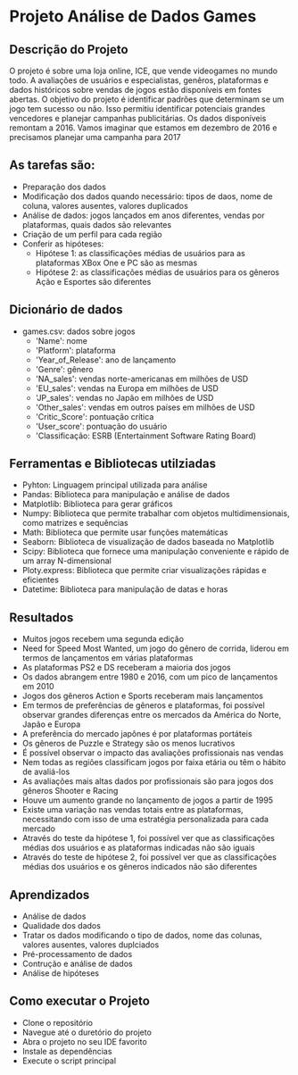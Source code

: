 # Projeto Análise de Dados Games

## Descrição do Projeto
O projeto é sobre uma loja online, ICE, que vende videogames no mundo todo. A avaliações de usuários e especialistas, genêros, plataformas e dados históricos sobre vendas de jogos estão disponíveis em fontes abertas. O objetivo do projeto é identificar padrões que determinam se um jogo tem sucesso ou não. Isso permitiu identificar potenciais grandes vencedores e planejar campanhas publicitárias. 
Os dados disponíveis remontam a 2016. Vamos imaginar que estamos em dezembro de 2016 e precisamos planejar uma campanha para 2017

## As tarefas são:
- Preparação dos dados
- Modificação dos dados quando necessário: tipos de daos, nome de coluna, valores ausentes, valores duplicados
- Análise de dados: jogos lançados em anos diferentes, vendas por plataformas, quais dados são relevantes
- Criação de um perfil para cada região
- Conferir as hipóteses:
  - Hipótese 1: as classificações médias de usuários para as plataformas XBox One e PC são as mesmas
  - Hipótese 2: as classificações médias de usuários para os gêneros Ação e Esportes são diferentes

 ## Dicionário de dados
 - games.csv: dados sobre jogos
   - 'Name': nome
   - 'Platform': plataforma
   - 'Year_of_Release': ano de lançamento
   - 'Genre': gênero
   - 'NA_sales': vendas norte-americanas em milhões de USD
   - 'EU_sales': vendas na Europa em milhões de USD
   - 'JP_sales': vendas no Japão em milhões de USD
   - 'Other_sales': vendas em outros países em milhões de USD
   - 'Critic_Score': pontuação crítica
   - 'User_score': pontuação do usuário
   - 'Classificação: ESRB (Entertainment Software Rating Board)

  ## Ferramentas e Bibliotecas utilziadas
  - Pyhton: Linguagem principal utilizada para análise
  - Pandas: Biblioteca para manipulação e análise de dados
  - Matplotlib: Biblioteca para gerar gráficos
  - Numpy: Biblioteca que permite trabalhar com objetos multidimensionais, como matrizes e sequências
  - Math: Biblioteca que permite usar funções matemáticas
  - Seaborn: Biblioteca de visualização de dados baseada no Matplotlib
  - Scipy: Biblioteca que fornece uma manipulação conveniente e rápido de um array N-dimensional
  - Ploty.express: Biblioteca que permite criar visualizações rápidas e eficientes
  - Datetime: Biblioteca para manipulação de datas e horas

## Resultados 
- Muitos jogos recebem uma segunda edição
- Need for Speed Most Wanted, um jogo do gênero de corrida, liderou em termos de lançamentos em várias plataformas
- As plataformas PS2 e DS receberam a maioria dos jogos
- Os dados abrangem entre 1980 e 2016, com um pico de lançamentos em 2010
- Jogos dos gêneros Action e Sports receberam mais lançamentos
- Em termos de preferências de gêneros e plataformas, foi possível observar grandes diferenças entre os mercados da América do Norte, Japão e Europa
- A preferência do mercado japônes é por plataformas portáteis
- Os gêneros de Puzzle e Strategy são os menos lucrativos
- É possível observar o impacto das avaliações profissionais nas vendas
- Nem todas as regiões classificam jogos por faixa etária ou têm o hábito de avaliá-los
- As avaliações mais altas dados por profissionais são para jogos dos gêneros Shooter e Racing
- Houve um aumento grande no lançamento de jogos a partir de 1995
- Existe uma variação nas vendas totais entre as plataformas, necessitando com isso de uma estratégia personalizada para cada mercado
- Através do teste da hipótese 1, foi possível ver que as classificações médias dos usuários e as plataformas indicadas não são iguais
- Através do teste de hipótese 2, foi possível ver que as classificações médias dos usuários e os gêneros indicados não são diferentes

## Aprendizados
- Análise de dados
- Qualidade dos dados
- Tratar os dados modificando o tipo de dados, nome das colunas, valores ausentes, valores duplciados
- Pré-processamento de dados
- Contrução e análise de dados
- Análise de hipóteses

## Como executar o Projeto
- Clone o repositório
- Navegue até o duretório do projeto
- Abra o projeto no seu IDE favorito
- Instale as dependências
- Execute o script principal
